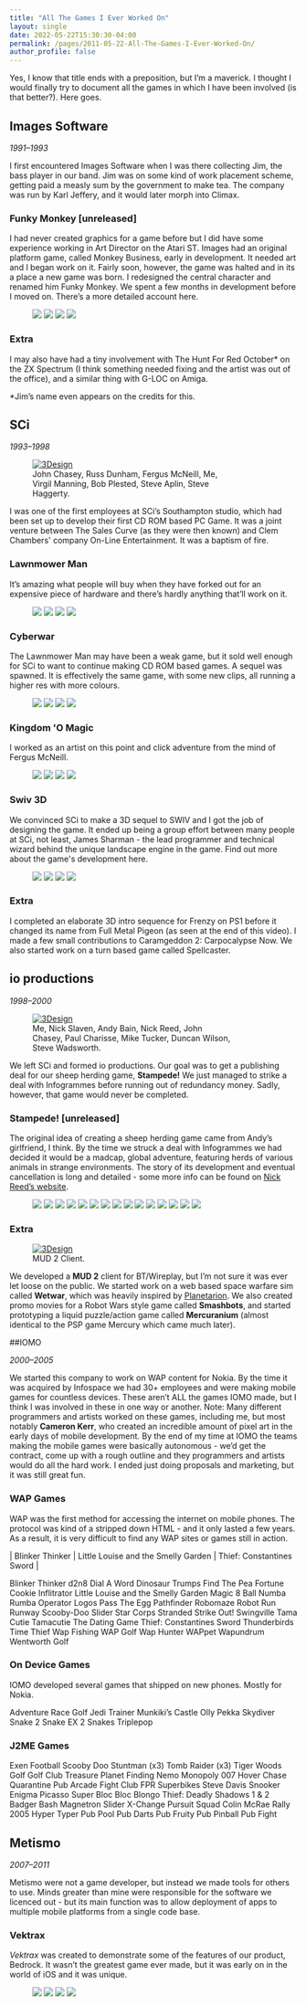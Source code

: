 ```yaml
---
title: "All The Games I Ever Worked On"
layout: single
date: 2022-05-22T15:30:30-04:00
permalink: /pages/2011-05-22-All-The-Games-I-Ever-Worked-On/
author_profile: false
---
```


Yes, I know that title ends with a preposition, but I’m a maverick. I thought I would finally try to document all the games in which I have been involved (is that better?). Here goes.

## Images Software

*1991–1993*

I first encountered Images Software when I was there collecting Jim, the bass player in our band. Jim was on some kind of work placement scheme, getting paid a measly sum by the government to make tea. The company was run by Karl Jeffery, and it would later morph into Climax.

### Funky Monkey [unreleased]

I had never created graphics for a game before but I did have some experience working in Art Director on the Atari ST. Images had an original platform game, called Monkey Business, early in development. It needed art and I began work on it. Fairly soon, however, the game was halted and in its a place a new game was born. I redesigned the central character and renamed him Funky Monkey. We spent a few months in development before I moved on. There’s a more detailed account here.

<figure class="third">
    <a href="{{ site.url }}{{ site.baseurl }}/assets/images/SWIV3D/swiv3d-green1.png"><img src="{{ site.url }}{{ site.baseurl }}/assets/images/SWIV3D/swiv3d-green1.png"></a>
    <a href="{{ site.url }}{{ site.baseurl }}/assets/images/SWIV3D/swiv3d-arctic8.png"><img src="{{ site.url }}{{ site.baseurl }}/assets/images/SWIV3D/swiv3d-arctic8.png"></a>
    <a href="{{ site.url }}{{ site.baseurl }}/assets/images/SWIV3D/swiv3d-lunar2.png"><img src="{{ site.url }}{{ site.baseurl }}/assets/images/SWIV3D/swiv3d-lunar2.png"></a>
    <a href="{{ site.url }}{{ site.baseurl }}/assets/images/SWIV3D/swiv3d-mars1.png"><img src="/assets/images/SWIV3D/swiv3d-mars1.png"></a>
</figure>

### Extra

I may also have had a tiny involvement with The Hunt For Red October\* on the ZX Spectrum (I think something needed fixing and the artist was out of the office), and a similar thing with G-LOC on Amiga.

\*Jim’s name even appears on the credits for this.

## SCi

*1993–1998*

<figure  style="width: 350px" class="align-right">
  <a href="{{ site.url }}{{ site.baseurl }}/assets/images/SWIV3D/Swiv3Des.jpg"><img src="{{ site.url }}{{ site.baseurl }}/assets/images/SWIV3D/Swiv3Des.jpg" alt="3Design"></a>
  <figcaption>John Chasey, Russ Dunham, Fergus McNeill, Me, Virgil Manning, Bob Plested, Steve Aplin, Steve Haggerty.</figcaption>
</figure>

I was one of the first employees at SCi’s Southampton studio, which had been set up to develop their first CD ROM based PC Game. It was a joint venture between The Sales Curve (as they were then known) and Clem Chambers' company On-Line Entertainment. It was a baptism of fire.

### Lawnmower Man

It’s amazing what people will buy when they have forked out for an expensive piece of hardware and there’s hardly anything that’ll work on it.

<figure class="third">
    <a href="{{ site.url }}{{ site.baseurl }}/assets/images/SWIV3D/swiv3d-green1.png"><img src="{{ site.url }}{{ site.baseurl }}/assets/images/SWIV3D/swiv3d-green1.png"></a>
    <a href="{{ site.url }}{{ site.baseurl }}/assets/images/SWIV3D/swiv3d-arctic8.png"><img src="{{ site.url }}{{ site.baseurl }}/assets/images/SWIV3D/swiv3d-arctic8.png"></a>
    <a href="{{ site.url }}{{ site.baseurl }}/assets/images/SWIV3D/swiv3d-lunar2.png"><img src="{{ site.url }}{{ site.baseurl }}/assets/images/SWIV3D/swiv3d-lunar2.png"></a>
    <a href="{{ site.url }}{{ site.baseurl }}/assets/images/SWIV3D/swiv3d-mars1.png"><img src="/assets/images/SWIV3D/swiv3d-mars1.png"></a>
</figure>

### Cyberwar

The Lawnmower Man may have been a weak game, but it sold well enough for SCi to want to continue making CD ROM based games. A sequel was spawned. It is effectively the same game, with some new clips, all running a higher res with more colours.

<figure class="third">
    <a href="{{ site.url }}{{ site.baseurl }}/assets/images/SWIV3D/swiv3d-green1.png"><img src="{{ site.url }}{{ site.baseurl }}/assets/images/SWIV3D/swiv3d-green1.png"></a>
    <a href="{{ site.url }}{{ site.baseurl }}/assets/images/SWIV3D/swiv3d-arctic8.png"><img src="{{ site.url }}{{ site.baseurl }}/assets/images/SWIV3D/swiv3d-arctic8.png"></a>
    <a href="{{ site.url }}{{ site.baseurl }}/assets/images/SWIV3D/swiv3d-lunar2.png"><img src="{{ site.url }}{{ site.baseurl }}/assets/images/SWIV3D/swiv3d-lunar2.png"></a>
    <a href="{{ site.url }}{{ site.baseurl }}/assets/images/SWIV3D/swiv3d-mars1.png"><img src="/assets/images/SWIV3D/swiv3d-mars1.png"></a>
</figure>

### Kingdom 'O Magic

I worked as an artist on this point and click adventure from the mind of Fergus McNeill.

<figure class="third">
    <a href="{{ site.url }}{{ site.baseurl }}/assets/images/SWIV3D/swiv3d-green1.png"><img src="{{ site.url }}{{ site.baseurl }}/assets/images/SWIV3D/swiv3d-green1.png"></a>
    <a href="{{ site.url }}{{ site.baseurl }}/assets/images/SWIV3D/swiv3d-arctic8.png"><img src="{{ site.url }}{{ site.baseurl }}/assets/images/SWIV3D/swiv3d-arctic8.png"></a>
    <a href="{{ site.url }}{{ site.baseurl }}/assets/images/SWIV3D/swiv3d-lunar2.png"><img src="{{ site.url }}{{ site.baseurl }}/assets/images/SWIV3D/swiv3d-lunar2.png"></a>
    <a href="{{ site.url }}{{ site.baseurl }}/assets/images/SWIV3D/swiv3d-mars1.png"><img src="/assets/images/SWIV3D/swiv3d-mars1.png"></a>
</figure>

### Swiv 3D

We convinced SCi to make a 3D sequel to SWIV and I got the job of designing the game. It ended up being a group effort between many people at SCi, not least, James Sharman - the lead programmer and technical wizard behind the unique landscape engine in the game. Find out more about the game's development here.

<figure class="third">
    <a href="{{ site.url }}{{ site.baseurl }}/assets/images/SWIV3D/swiv3d-green1.png"><img src="{{ site.url }}{{ site.baseurl }}/assets/images/SWIV3D/swiv3d-green1.png"></a>
    <a href="{{ site.url }}{{ site.baseurl }}/assets/images/SWIV3D/swiv3d-arctic8.png"><img src="{{ site.url }}{{ site.baseurl }}/assets/images/SWIV3D/swiv3d-arctic8.png"></a>
    <a href="{{ site.url }}{{ site.baseurl }}/assets/images/SWIV3D/swiv3d-lunar2.png"><img src="{{ site.url }}{{ site.baseurl }}/assets/images/SWIV3D/swiv3d-lunar2.png"></a>
    <a href="{{ site.url }}{{ site.baseurl }}/assets/images/SWIV3D/swiv3d-mars1.png"><img src="/assets/images/SWIV3D/swiv3d-mars1.png"></a>
</figure>

### Extra

I completed an elaborate 3D intro sequence for Frenzy on PS1 before it changed its name from Full Metal Pigeon (as seen at the end of this video). I made a few small contributions to Caramgeddon 2: Carpocalypse Now. We also started work on a turn based game called Spellcaster.

## io productions

*1998–2000*

<figure  style="width: 350px" class="align-right">
  <a href="{{ site.url }}{{ site.baseurl }}/assets/images/SWIV3D/Swiv3Des.jpg"><img src="{{ site.url }}{{ site.baseurl }}/assets/images/SWIV3D/Swiv3Des.jpg" alt="3Design"></a>
  <figcaption>Me, Nick Slaven, Andy Bain, Nick Reed, John Chasey, Paul Charisse, Mike Tucker, Duncan Wilson, Steve Wadsworth.</figcaption>
</figure>

We left SCi and formed io productions. Our goal was to get a publishing deal for our sheep herding game, **Stampede!** We just managed to strike a deal with Infogrammes before running out of redundancy money. Sadly, however, that game would never be completed.

### Stampede! [unreleased]

The original idea of creating a sheep herding game came from Andy’s girlfriend, I think. By the time we struck a deal with Infogrammes we had decided it would be a madcap, global adventure, featuring herds of various animals in strange environments. The story of its development and eventual cancellation is long and detailed - some more info can be found on [Nick Reed’s website](http://www.radivarl.com/work/1998-1999.php).

<figure class="fifth">
    <a href="{{ site.url }}{{ site.baseurl }}/assets/images/SWIV3D/swiv3D-box-art.jpg"><img src="{{ site.url }}{{ site.baseurl }}/assets/images/SWIV3D/swiv3D-box-art-s.jpg"></a>
    <a href="{{ site.url }}{{ site.baseurl }}/assets/images/SWIV3D/promo-mars1.jpg"><img src="{{ site.url }}{{ site.baseurl }}/assets/images/SWIV3D/promo-mars1-s.jpg"></a>
    <a href="{{ site.url }}{{ site.baseurl }}/assets/images/SWIV3D/promo-mars2.jpg"><img src="{{ site.url }}{{ site.baseurl }}/assets/images/SWIV3D/promo-mars2-s.jpg"></a>
    <a href="{{ site.url }}{{ site.baseurl }}/assets/images/SWIV3D/promo-orbg.jpg"><img src="/assets/images/SWIV3D/promo-orbg-s.jpg"></a>
    <a href="{{ site.url }}{{ site.baseurl }}/assets/images/SWIV3D/swiv3d-storyboard-01.jpg"><img src="{{ site.url }}{{ site.baseurl }}/assets/images/SWIV3D/swiv3d-storyboard-01-s.jpg"></a>
    <a href="{{ site.url }}{{ site.baseurl }}/assets/images/SWIV3D/swiv3d-storyboard-02.jpg"><img src="{{ site.url }}{{ site.baseurl }}/assets/images/SWIV3D/swiv3d-storyboard-02-s.jpg"></a>
    <a href="{{ site.url }}{{ site.baseurl }}/assets/images/SWIV3D/swiv3d-storyboard-03.jpg"><img src="{{ site.url }}{{ site.baseurl }}/assets/images/SWIV3D/swiv3d-storyboard-03-s.jpg"></a>
    <a href="{{ site.url }}{{ site.baseurl }}/assets/images/SWIV3D/swiv3d-briefings.jpg"><img src="{{ site.url }}{{ site.baseurl }}/assets/images/SWIV3D/swiv3d-briefings-s.jpg"></a>
    <a href="{{ site.url }}{{ site.baseurl }}/assets/images/SWIV3D/swiv3d-alien.jpg"><img src="{{ site.url }}{{ site.baseurl }}/assets/images/SWIV3D/swiv3d-alien-s.jpg"></a>
    <a href="{{ site.url }}{{ site.baseurl }}/assets/images/SWIV3D/swiv3d-face-02.jpg"><img src="{{ site.url }}{{ site.baseurl }}/assets/images/SWIV3D/swiv3d-face-02-s.jpg"></a>
    <a href="{{ site.url }}{{ site.baseurl }}/assets/images/SWIV3D/swiv3d-face-01.jpg"><img src="{{ site.url }}{{ site.baseurl }}/assets/images/SWIV3D/swiv3d-face-01-s.jpg"></a>
    <a href="{{ site.url }}{{ site.baseurl }}/assets/images/SWIV3D/swiv3d-hud.jpg"><img src="/assets/images/SWIV3D/swiv3d-hud-s.jpg"></a>
    <a href="{{ site.url }}{{ site.baseurl }}/assets/images/SWIV3D/swiv3d-models.jpg"><img src="{{ site.url }}{{ site.baseurl }}/assets/images/SWIV3D/swiv3d-models-s.jpg"></a>
    <a href="{{ site.url }}{{ site.baseurl }}/assets/images/SWIV3D/swiv3d-copter-sketches.jpg"><img src="{{ site.url }}{{ site.baseurl }}/assets/images/SWIV3D/swiv3d-copter-sketches-s.jpg"></a>
    <a href="{{ site.url }}{{ site.baseurl }}/assets/images/SWIV3D/swiv3d-level-outlines.jpg"><img src="{{ site.url }}{{ site.baseurl }}/assets/images/SWIV3D/swiv3d-level-outlines-s.jpg"></a>
</figure>

### Extra

<figure  style="width: 350px" class="align-right">
  <a href="{{ site.url }}{{ site.baseurl }}/assets/images/SWIV3D/Swiv3Des.jpg"><img src="{{ site.url }}{{ site.baseurl }}/assets/images/SWIV3D/Swiv3Des.jpg" alt="3Design"></a>
  <figcaption>MUD 2 Client.</figcaption>
</figure>

We developed a **MUD 2** client for BT/Wireplay, but I’m not sure it was ever let loose on the public. We started work on a web based space warfare sim called **Wetwar**, which was heavily inspired by [Planetarion](http://www.planetarion.com/). We also created promo movies for a Robot Wars style game called **Smashbots**, and started prototyping a liquid puzzle/action game called **Mercuranium** (almost identical to the PSP game Mercury which came much later).

##IOMO

*2000–2005*

We started this company to work on WAP content for Nokia. By the time it was acquired by Infospace we had 30+ employees and were making mobile games for countless devices. These aren’t ALL the games IOMO made, but I think I was involved in these in one way or another. Note: Many different programmers and artists worked on these games, including me, but most notably **Cameron Kerr**, who created an incredible amount of pixel art in the early days of mobile development. By the end of my time at IOMO the teams making the mobile games were basically autonomous - we’d get the contract, come up with a rough outline and they programmers and artists would do all the hard work. I ended just doing proposals and marketing, but it was still great fun.

### WAP Games

WAP was the first method for accessing the internet on mobile phones. The protocol was kind of a stripped down HTML - and it only lasted a few years. As a result, it is very difficult to find any WAP sites or games still in action.

| Blinker Thinker | Little Louise and the Smelly Garden | Thief: Constantines Sword |

Blinker Thinker
d2n8
Dial A Word
Dinosaur Trumps
Find The Pea
Fortune Cookie
Inflitrator
Little Louise and the Smelly Garden
Magic 8 Ball
Numba Rumba
Operator Logos
Pass The Egg
Pathfinder
Robomaze
Robot Run
Runway
Scooby-Doo
Slider
Star Corps
Stranded
Strike Out!
Swingville
Tama Cutie
Tamacutie
The Dating Game
Thief: Constantines Sword
Thunderbirds
Time Thief
Wap Fishing
WAP Golf
Wap Hunter
WAPpet
Wapundrum
Wentworth Golf

### On Device Games

IOMO developed several games that shipped on new phones. Mostly for Nokia.

Adventure Race
Golf
Jedi Trainer
Munkiki’s Castle
Olly Pekka
Skydiver
Snake 2
Snake EX 2
Snakes
Triplepop

### J2ME Games
Exen Football
Scooby Doo
Stuntman (x3)
Tomb Raider (x3)
Tiger Woods Golf
Golf Club
Treasure Planet
Finding Nemo
Monopoly
007 Hover Chase
Quarantine
Pub Arcade
Fight Club
FPR Superbikes
Steve Davis Snooker
Enigma
Picasso
Super Bloc Bloc
Blongo
Thief: Deadly Shadows 1 & 2
Badger Bash
Magnetron
Slider
X-Change
Pursuit Squad
Colin McRae Rally 2005
Hyper Typer
Pub Pool
Pub Darts
Pub Fruity
Pub Pinball
Pub Fight

## Metismo

*2007–2011*

Metismo were not a game developer, but instead we made tools for others to use. Minds greater than mine were responsible for the software we licenced out - but its main function was to allow deployment of apps to multiple mobile platforms from a single code base.

### Vektrax

*Vektrax* was created to demonstrate some of the features of our product, Bedrock. It wasn’t the greatest game ever made, but it was early on in the world of iOS and it was unique.

<figure class="third">
    <a href="{{ site.url }}{{ site.baseurl }}/assets/images/SWIV3D/swiv3d-green1.png"><img src="{{ site.url }}{{ site.baseurl }}/assets/images/SWIV3D/swiv3d-green1.png"></a>
    <a href="{{ site.url }}{{ site.baseurl }}/assets/images/SWIV3D/swiv3d-arctic8.png"><img src="{{ site.url }}{{ site.baseurl }}/assets/images/SWIV3D/swiv3d-arctic8.png"></a>
    <a href="{{ site.url }}{{ site.baseurl }}/assets/images/SWIV3D/swiv3d-lunar2.png"><img src="{{ site.url }}{{ site.baseurl }}/assets/images/SWIV3D/swiv3d-lunar2.png"></a>
    <a href="{{ site.url }}{{ site.baseurl }}/assets/images/SWIV3D/swiv3d-mars1.png"><img src="/assets/images/SWIV3D/swiv3d-mars1.png"></a>
</figure>
